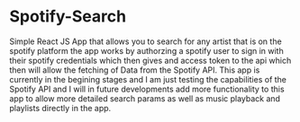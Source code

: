 # Spotify-Search


Simple React JS App that allows you to search for any artist that is on the spotify platform the app works by authorzing a 
spotify user to sign in with their spotify credentials which then gives and access token to the api which then will allow 
the fetching of Data from the Spotify API. This app is currently in the begining stages and I am just testing the capabilities 
of the Spotify API and I will in future developments add more functionality to this app to allow more detailed search params
as well as music playback and playlists directly in the app.


